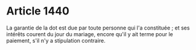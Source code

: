 # Article 1440

La garantie de la dot est due par toute personne qui l'a constituée ; et ses intérêts courent du jour du mariage, encore qu'il y ait terme pour le paiement, s'il n'y a stipulation contraire.